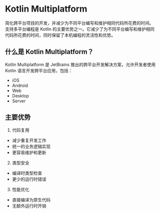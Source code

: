 
# Kotlin Multiplatform

简化跨平台项目的开发，并减少为不同平台编写和维护相同代码所花费的时间。
支持多平台编程是 Kotlin 的主要优势之一。它减少了为不同平台编写和维护相同代码所花费的时间，同时保留了本机编程的灵活性和优势。

## 什么是 Kotlin Multiplatform？

Kotlin Multiplatform 是 JetBrains 推出的跨平台开发解决方案，允许开发者使用 Kotlin 语言开发跨平台应用，包括：

- iOS
- Android
- Web
- Desktop
- Server

## 主要优势

1. 代码复用

- 减少重复开发工作
- 统一的业务逻辑实现
- 更容易维护和更新

2. 类型安全

- 编译时类型检查
- 更少的运行时错误

3. 性能优化

- 直接编译为原生代码
- 无额外运行时开销
